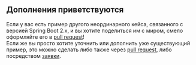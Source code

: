 ## Дополнения приветствуются
Если у вас есть пример другого неординарного кейса, связанного с версией Spring Boot 2.х, и вы хотите поделиться им с 
миром, смело оформляйте его в [pull request](https://github.com/Toparvion/joker-2018-samples/pulls)!  
Если же вы просто хотите уточнить или дополнить уже существующий пример, это можно сделать либо также через 
[pull request](https://github.com/Toparvion/joker-2018-samples/pulls), либо посредством 
[заявки](https://github.com/Toparvion/joker-2018-samples/issues).